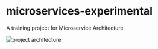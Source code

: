 # microservices-experimental
A training project for Microservice Architecture

![project architecture](https://user-images.githubusercontent.com/14068900/118396180-fba0e380-b656-11eb-9ba0-96027ac60b29.jpg)
